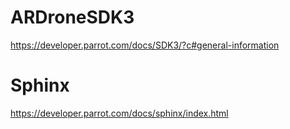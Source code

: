 # ARDroneSDK3
https://developer.parrot.com/docs/SDK3/?c#general-information

# Sphinx
https://developer.parrot.com/docs/sphinx/index.html
